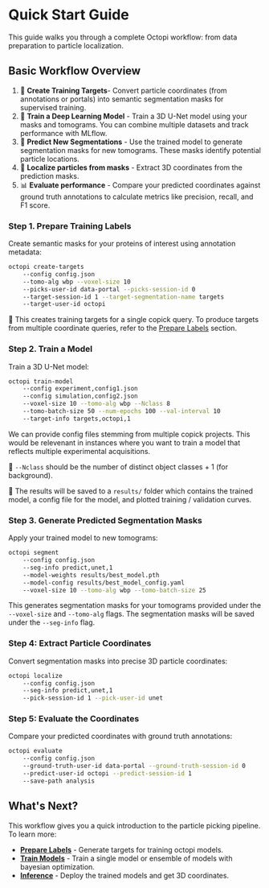# Quick Start Guide

This guide walks you through a complete Octopi workflow: from data preparation to particle localization. 

## Basic Workflow Overview

1.	🎯 **Create Training Targets**- Convert particle coordinates (from annotations or portals) into semantic segmentation masks for supervised training.
2.	🧠 **Train a Deep Learning Model** - Train a 3D U-Net model using your masks and tomograms. You can combine multiple datasets and track performance with MLflow.
3.	🔮 **Predict New Segmentations** - Use the trained model to generate segmentation masks for new tomograms. These masks identify potential particle locations.
4.	📍 **Localize particles from masks** - Extract 3D coordinates from the prediction masks.
5.	📊 **Evaluate performance**  - Compare your predicted coordinates against ground truth annotations to calculate metrics like precision, recall, and F1 score.

### Step 1. Prepare Training Labels

Create semantic masks for your proteins of interest using annotation metadata:

```bash
octopi create-targets
    --config config.json
    --tomo-alg wbp --voxel-size 10
    --picks-user-id data-portal --picks-session-id 0
    --target-session-id 1 --target-segmentation-name targets
    --target-user-id octopi
```

🎯 This creates training targets for a single copick query. To produce targets from multiple coordinate queries,  refer to the [Prepare Labels](../user-guide/labels.md) section.

### Step 2. Train a Model

Train a 3D U-Net model:

```bash
octopi train-model
    --config experiment,config1.json
    --config simulation,config2.json
    --voxel-size 10 --tomo-alg wbp --Nclass 8
    --tomo-batch-size 50 --num-epochs 100 --val-interval 10
    --target-info targets,octopi,1
```

We can provide config files stemming from multiple copick projects. This would be relevenant in instances where you want to train a model that reflects multiple experimental acquisitions.

🧪 `--Nclass` should be the number of distinct object classes + 1 (for background).

📁 The results will be saved to a `results/` folder which contains the trained model, a config file for the model, and plotted training / validation curves. 

### Step 3. Generate Predicted Segmentation Masks

Apply your trained model to new tomograms:

```bash
octopi segment
    --config config.json
    --seg-info predict,unet,1
    --model-weights results/best_model.pth
    --model-config results/best_model_config.yaml
    --voxel-size 10 --tomo-alg wbp --tomo-batch-size 25
```

This generates segmentation masks for your tomograms provided under the `--voxel-size` and `--tomo-alg` flags. The segmentation masks will be saved under the `--seg-info` flag. 

### Step 4: Extract Particle Coordinates

Convert segmentation masks into precise 3D particle coordinates:

```bash
octopi localize
    --config config.json
    --seg-info predict,unet,1
    --pick-session-id 1 --pick-user-id unet
```

### Step 5: Evaluate the Coordinates

Compare your predicted coordinates with ground truth annotations:

```bash
octopi evaluate 
    --config config.json 
    --ground-truth-user-id data-portal --ground-truth-session-id 0 
    --predict-user-id octopi --predict-session-id 1 
    --save-path analysis
```

## What's Next?

This workflow gives you a quick introduction to the particle picking pipeline. To learn more:

- **[Prepare Labels](../user-guide/labels.md)** - Generate targets for training octopi models.
- **[Train Models](../user-guide/training.md)** - Train a single model or ensemble of models with bayesian optimization.
- **[Inference](../user-guide/inference.md)** - Deploy the trained models and get 3D coordinates.